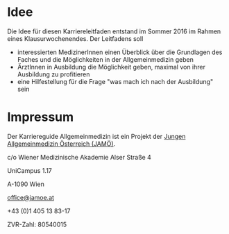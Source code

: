 # Idee

Die Idee für diesen Karriereleitfaden entstand im Sommer 2016 im Rahmen eines Klausurwochenendes. Der Leitfadens soll

* interessierten MedizinerInnen einen Überblick über die Grundlagen des Faches und die Möglichkeiten in der Allgemeinmedizin geben
* ÄrztInnen in Ausbildung die Möglichkeit geben, maximal von ihrer Ausbildung zu profitieren
* eine Hilfestellung für die Frage "was mach ich nach der Ausbildung" sein

# Impressum

Der Karriereguide Allgemeinmedizin ist ein Projekt der [Jungen Allgemeinmedizin Österreich \(JAMÖ\)](https://jamoe.at).

c\/o Wiener Medizinische Akademie Alser Straße 4

UniCampus 1.17

A-1090 Wien

[office@jamoe.at](mailto:office@jamoe.at)

+43 \(0\)1 405 13 83-17

ZVR-Zahl: 80540015

